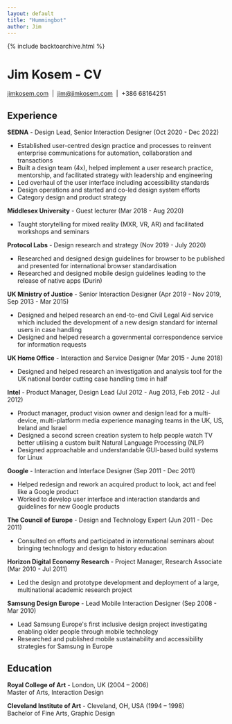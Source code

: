 ```yaml
---
layout: default
title: "Hummingbot"
author: Jim
---
```


{% include backtoarchive.html %}

# Jim Kosem - CV

[jimkosem.com](https://jimkosem.com)&nbsp;&nbsp;\|&nbsp;&nbsp;[jim@jimkosem.com](mailto:jim@jimkosem.com)&nbsp;&nbsp;\|&nbsp;&nbsp;+386 68164251


## Experience

**SEDNA** - Design Lead, Senior Interaction Designer (Oct 2020 - Dec 2022)

- Established user-centred design practice and processes to reinvent enterprise communications for automation, collaboration and transactions
- Built a design team (4x), helped implement a user research practice, mentorship, and facilitated strategy with leadership and engineering
- Led overhaul of the user interface including accessibility standards
- Design operations and started and co-led design system efforts
- Category design and product strategy

**Middlesex University** - Guest lecturer (Mar 2018 - Aug 2020)

- Taught storytelling for mixed reality (MXR, VR, AR) and facilitated workshops and seminars

**Protocol Labs** - Design research and strategy (Nov 2019 - July 2020)

- Researched and designed design guidelines for browser to be published and presented for international browser standardisation
- Researched and designed mobile design guidelines leading to the release of native apps (Durin)

**UK Ministry of Justice** - Senior Interaction Designer (Apr 2019 - Nov 2019, Sep 2013 - Mar 2015)

- Designed and helped research an end-to-end Civil Legal Aid service which included the development of a new design standard for internal users in case handling
- Designed and helped research a governmental correspondence service for information requests

**UK Home Office** - Interaction and Service Designer (Mar 2015 - June 2018)

- Designed and helped research an investigation and analysis tool for the UK national border cutting case handling time in half

**Intel** - Product Manager, Design Lead (Jul 2012 - Aug 2013, Feb 2012 - Jul 2012)

- Product manager, product vision owner and design lead for a multi-device, multi-platform media experience managing teams in the UK, US, Ireland and Israel
- Designed a second screen creation system to help people watch TV better utilising a custom built Natural Language Processing (NLP)
- Designed approachable and understandable GUI-based build systems for Linux

**Google** - Interaction and Interface Designer (Sep 2011 - Dec 2011)

- Helped redesign and rework an acquired product to look, act and feel like a Google product
- Worked to develop user interface and interaction standards and guidelines for new Google products

**The Council of Europe** - Design and Technology Expert (Jun 2011 - Dec 2011)

- Consulted on efforts and participated in international seminars about bringing technology and design to history education

**Horizon Digital Economy Research** - Project Manager, Research Associate (Mar 2010 - Jul 2011)

- Led the design and prototype development and deployment of a large, multinational academic research project

**Samsung Design Europe** - Lead Mobile Interaction Designer (Sep 2008 - Mar 2010)

- Lead Samsung Europe's first inclusive design project investigating enabling older people through mobile technology
- Researched and published mobile sustainability and accessibility strategies for Samsung in Europe

## Education

**Royal College of Art** - London, UK (2004 – 2006)<br>
Master of Arts, Interaction Design  

**Cleveland Institute of Art** - Cleveland, OH, USA (1994 – 1998)<br>
Bachelor of Fine Arts, Graphic Design